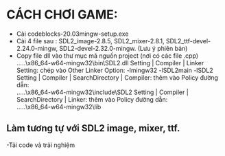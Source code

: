 # CÁCH CHƠI GAME:
- Cài codeblocks-20.03mingw-setup.exe
- Cài 4 file sau : SDL2_image-2.8.5, SDL2_mixer-2.8.1, SDL2_ttf-devel-2.24.0-mingw, SDL2-devel-2.32.0-mingw. (Lưu ý phiên bản)
- Copy file dll vào thư mục mã nguồn project (nơi có các file .cpp)
…..\x86_64-w64-mingw32\bin\SDL2.dll 
Setting | Compiler | Linker Setting: chép vào Other Linker Option:
-lmingw32 -lSDL2main -lSDL2
Setting | Compiler | SearchDirectory | Compiler: thêm vào Policy đường dẫn:  
…..\x86_64-w64-mingw32\include\SDL2 
Setting | Compiler | SearchDirectory | Linker: thêm vào Policy đường dẫn:  
…..\x86_64-w64-mingw32\lib
## Làm tương tự với SDL2 image, mixer, ttf.
-Tải code và trải nghiệm
 
